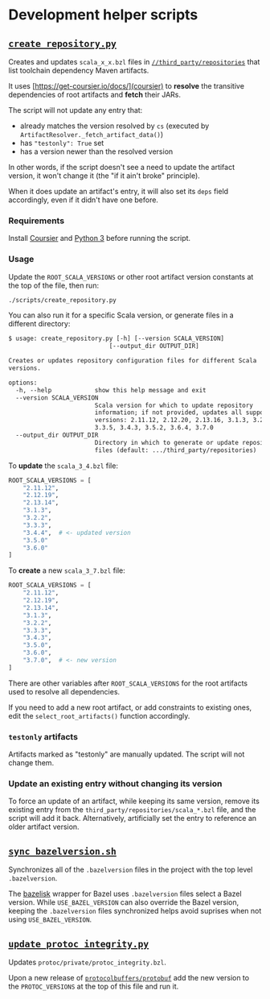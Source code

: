 # Development helper scripts

## [`create_repository.py`](./create_repository.py)

Creates and updates `scala_x_x.bzl` files in
[`//third_party/repositories`](../third_party/repositories) that list toolchain
dependency Maven artifacts.

It uses [https://get-coursier.io/docs/](coursier) to **resolve** the transitive
dependencies of root artifacts and **fetch** their JARs.

The script will not update any entry that:

- already matches the version resolved by `cs` (executed by
    `ArtifactResolver._fetch_artifact_data()`)
- has `"testonly": True` set
- has a version newer than the resolved version

In other words, if the script doesn't see a need to update the artifact version,
it won't change it (the "if it ain't broke" principle).

When it does update an artifact's entry, it will also set its `deps` field
accordingly, even if it didn't have one before.

### Requirements

Install [Coursier](https://get-coursier.io/) and
[Python 3](https://www.python.org/downloads/) before running the script.

### Usage

Update the `ROOT_SCALA_VERSIONS` or other root artifact version constants at the top of the file, then run:

```txt
./scripts/create_repository.py
```

You can also run it for a specific Scala version, or generate files in a
different directory:

```txt
$ usage: create_repository.py [-h] [--version SCALA_VERSION]
                            [--output_dir OUTPUT_DIR]

Creates or updates repository configuration files for different Scala
versions.

options:
  -h, --help            show this help message and exit
  --version SCALA_VERSION
                        Scala version for which to update repository
                        information; if not provided, updates all supported
                        versions: 2.11.12, 2.12.20, 2.13.16, 3.1.3, 3.2.2,
                        3.3.5, 3.4.3, 3.5.2, 3.6.4, 3.7.0
  --output_dir OUTPUT_DIR
                        Directory in which to generate or update repository
                        files (default: .../third_party/repositories)
```

To **update** the `scala_3_4.bzl` file:

```py
ROOT_SCALA_VERSIONS = [
    "2.11.12",
    "2.12.19",
    "2.13.14",
    "3.1.3",
    "3.2.2",
    "3.3.3",
    "3.4.4",  # <- updated version
    "3.5.0"
    "3.6.0"
]
```

To **create** a new `scala_3_7.bzl` file:

```py
ROOT_SCALA_VERSIONS = [
    "2.11.12",
    "2.12.19",
    "2.13.14",
    "3.1.3",
    "3.2.2",
    "3.3.3",
    "3.4.3",
    "3.5.0",
    "3.6.0",
    "3.7.0",  # <- new version
]
```

There are other variables after `ROOT_SCALA_VERSIONS` for the root artifacts
used to resolve all dependencies.

If you need to add a new root artifact, or add constraints to existing ones,
edit the `select_root_artifacts()` function accordingly.

### `testonly` artifacts

Artifacts marked as "testonly" are manually updated. The script will not change them.

### Update an existing entry without changing its version

To force an update of an artifact, while keeping its same version, remove its
existing entry from the `third_party/repositories/scala_*.bzl` file, and the
script will add it back. Alternatively, artificially set the entry to reference
an older artifact version.

## [`sync_bazelversion.sh`](./sync-bazelversion.sh)

Synchronizes all of the `.bazelversion` files in the project with the top level
`.bazelversion`.

The [bazelisk](https://github.com/bazelbuild/bazelisk) wrapper for Bazel uses
`.bazelversion` files select a Bazel version. While `USE_BAZEL_VERSION` can
also override the Bazel version, keeping the `.bazelversion` files synchronized
helps avoid suprises when not using `USE_BAZEL_VERSION`.

## [`update_protoc_integrity.py`](./update_protoc_integrity.py)

Updates `protoc/private/protoc_integrity.bzl`.

Upon a new release of
[`protocolbuffers/protobuf`](https://github.com/protocolbuffers/protobuf/releases)
add the new version to the `PROTOC_VERSIONS` at the top of this file and run it.
